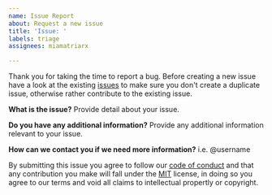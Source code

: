 ```yaml
---
name: Issue Report
about: Request a new issue
title: 'Issue: '
labels: triage
assignees: miamatriarx

---
```


Thank you for taking the time to report a bug.  Before creating a new issue have a look at the existing [issues](https://github.com/matriarx/.github/issues) to make sure you don't create a duplicate issue, otherwise rather contribute to the existing issue.

**What is the issue?**
Provide detail about your issue.

**Do you have any additional information?**
Provide any additional information relevant to your issue.

**How can we contact you if we need more information?**
i.e. @username

By submitting this issue you agree to follow our [code of conduct](https://github.com/matriarx/.github/code_of_conduct.md) and that any contribution you make will fall under the [MIT](https://github.com/matriarx/.github/license.md) license, in doing so you agree to our terms and void all claims to intellectual propertly or copyright.
